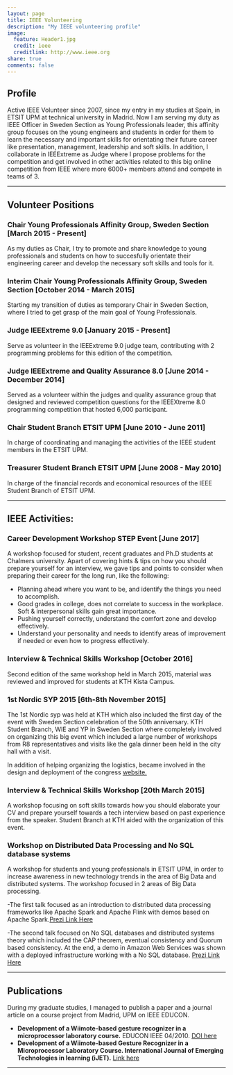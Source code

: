 ```yaml
---
layout: page
title: IEEE Volunteering
description: "My IEEE volunteering profile"
image:
  feature: Header1.jpg
  credit: ieee
  creditlink: http://www.ieee.org
share: true
comments: false
---
```


## Profile

Active IEEE Volunteer since 2007, since my entry in my  studies at Spain, in ETSIT UPM at technical
university in Madrid. Now I am serving my duty as IEEE Officer in Sweden Section as Young Professionals leader, this
affinity group focuses on the young engineers and students in order for them to learn the necessary and important
skills for orientating their future career like presentation, management, leadership and soft skills. In addition, I
collaborate in IEEExtreme as Judge where I propose problems for the competition and get involved in other activities
related to this big online competition from IEEE where more 6000+ members attend and compete in teams of 3.

---

## Volunteer Positions

### Chair Young Professionals Affinity Group, Sweden Section                                    [March 2015 - Present]

As my duties as Chair, I try to promote and share knowledge to young professionals and students on how to succesfully
 orientate their engineering career and develop the necessary soft skills and tools for it.

### Interim Chair Young Professionals Affinity Group, Sweden Section                        [October 2014 - March 2015]

Starting my transition of duties as temporary Chair in Sweden Section, where I tried to get grasp of the main goal of
Young Professionals.

### Judge IEEExtreme 9.0                                                                       [January 2015 - Present]

Serve as volunteer in the IEEExtreme 9.0 judge team, contributing with 2 programming problems for this edition of the
competition.

### Judge IEEExtreme and Quality Assurance 8.0                                              [June 2014 - December 2014]

Served as a volunteer within the judges and quality assurance group that designed and reviewed competition questions
for the IEEEXtreme 8.0 programming competition that hosted 6,000 participant.

### Chair Student Branch ETSIT UPM                                                              [June 2010 - June 2011]

In charge of coordinating and managing the activities of the IEEE student members in the ETSIT UPM.

### Treasurer Student Branch ETSIT UPM                                                          [June 2008 - May 2010]

In charge of the financial records and economical resources of the IEEE Student Branch of ETSIT UPM.

---

## IEEE Activities:

### Career Development Workshop STEP Event [June 2017]

A workshop focused for student, recent graduates and Ph.D students at Chalmers
university. Apart of covering hints & tips on how you should prepare yourself
for an interview, we gave tips and points to consider when preparing their
career for the long run, like the following:

* Planning ahead where you want to be, and identify the things you need to
accomplish.
* Good grades in college, does not correlate to success in the workplace. Soft &
interpersonal skills gain great importance.
* Pushing yourself correctly, understand the comfort zone and develop effectively.
* Understand your personality and needs to identify areas of improvement if needed
or even how to progress effectively.

### Interview & Technical Skills Workshop [October 2016]

Second edition of the same workshop held in March 2015, material was reviewed
and improved for students at KTH Kista Campus.

### 1st Nordic SYP 2015                                                                         [6th-8th November 2015]

The 1st Nordic syp was held at KTH which also included the first day of the event with Sweden Section celebration of the
 50th anniversary. KTH Student Branch, WIE and YP in Sweden Section where completely involved on organizing this big
 event which included a large number of workshops from R8 representatives and visits like the gala dinner been held
 in the city hall with a visit.

 In addition of helping organizing the logistics, became involved in the design and deployment of the congress
 [website.](http://alorlea.github.io/NordicSYP/)

### Interview & Technical Skills Workshop                                                           [20th March 2015]

A workshop focusing on soft skills towards how you should elaborate your CV and prepare yourself towards a tech
interview based on past experience from the speaker. Student Branch at KTH aided with the organization of this event.

### Workshop on Distributed Data Processing and No SQL database systems

A workshop for students and young professionals in ETSIT UPM, in order to increase awareness in new technology trends
in the area of Big Data and distributed systems. The workshop focused in 2 areas of Big Data processing.

-The first talk focused as an introduction to distributed data processing frameworks like Apache Spark and Apache Flink
with demos based on Apache Spark.[Prezi Link Here](http://prezi.com/yhq_6l_cby39/?utm_campaign=share&utm_medium=copy&rc=ex0share)

-The second talk focused on No SQL databases and distributed systems theory which included the CAP theorem,
eventual consistency and Quorum based consistency. At the end, a demo in Amazon Web Services was shown with a deployed
infrastructure working with a No SQL database. [Prezi Link Here](http://prezi.com/yhq_6l_cby39/?utm_campaign=share&utm_medium=copy&rc=ex0share)

---

## Publications

<p> During my graduate studies, I managed to publish a paper and a journal article on a course project from Madrid,
UPM on IEEE EDUCON.
</p>

- **Development of a Wiimote-based gesture recognizer in a microprocessor laboratory course.** EDUCON IEEE 04/2010.
 [DOI here](http://dx.doi.org/10.1109/EDUCON.2010.5492543)
- **Development of a Wiimote-based Gesture Recognizer in a Microprocessor Laboratory Course. International Journal of
 Emerging Technologies in learning (iJET).**
 [Link here](http://online-journals.org/i-jet/article/view/1521)

---
